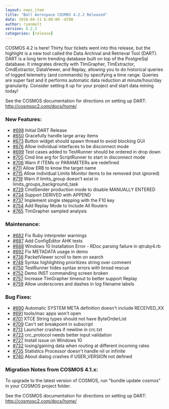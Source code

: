 ```yaml
---
layout: news_item
title: "Ball Aerospace COSMOS 4.2.2 Released"
date: 2018-04-11 6:00:00 -0700
author: ryanmelt
version: 4.2.2
categories: [release]
---
```


COSMOS 4.2 is here! Thirty four tickets went into this release, but the highlight is a new tool called the Data Archival and Retrieval Tool (DART). DART is a long term trending database built on top of the PostgreSql database. It integrates directly with TlmGrapher, TlmExtractor, CmdExtractor, DataViewer, and Replay, allowing you to do historical queries of logged telemetry (and commands) by specifying a time range. Queries are super fast and it performs automatic data reduction at minute/hour/day granularity. Consider setting it up for your project and start data mining today!

See the COSMOS documentation for directions on setting up DART: http://cosmosc2.com/docs/home/

### New Features:

- [#698](https://github.com/BallAerospace/COSMOS/issues/698) Initial DART Release
- [#650](https://github.com/BallAerospace/COSMOS/issues/650) Gracefully handle large array items
- [#673](https://github.com/BallAerospace/COSMOS/issues/673) Button widget should spawn thread to avoid blocking GUI
- [#676](https://github.com/BallAerospace/COSMOS/issues/676) Allow individual interfaces to be disconnect mode
- [#699](https://github.com/BallAerospace/COSMOS/issues/699) Test cases added to TestRunner should be ordered in drop down
- [#705](https://github.com/BallAerospace/COSMOS/issues/705) Cmd line arg for ScriptRunner to start in disconnect mode
- [#706](https://github.com/BallAerospace/COSMOS/issues/706) Warn if ITEMs or PARAMETERs are redefined
- [#711](https://github.com/BallAerospace/COSMOS/issues/711) Allow ERB to know the target name
- [#715](https://github.com/BallAerospace/COSMOS/issues/715) Allow individual Limits Monitor items to be removed (not ignored)
- [#719](https://github.com/BallAerospace/COSMOS/issues/719) Warn if limits_group doesn't exist in limits_groups_background_task
- [#729](https://github.com/BallAerospace/COSMOS/issues/729) CmdSender production mode to disable MANUALLY ENTERED
- [#734](https://github.com/BallAerospace/COSMOS/issues/734) Support DERIVED with APPEND
- [#737](https://github.com/BallAerospace/COSMOS/issues/737) Implement single stepping with the F10 key
- [#754](https://github.com/BallAerospace/COSMOS/issues/754) Add Replay Mode to Include All Routers
- [#765](https://github.com/BallAerospace/COSMOS/issues/765) TlmGrapher sampled analysis

### Maintenance:

- [#682](https://github.com/BallAerospace/COSMOS/issues/682) Fix Ruby interpreter warnings
- [#687](https://github.com/BallAerospace/COSMOS/issues/687) Add ConfigEditor AHK tests
- [#688](https://github.com/BallAerospace/COSMOS/issues/688) Windows 10 Installation Error - RDoc parsing failure in qtruby4.rb
- [#692](https://github.com/BallAerospace/COSMOS/issues/692) Fix METADATA usage in demo
- [#738](https://github.com/BallAerospace/COSMOS/issues/738) PacketViewer scroll to item on search
- [#748](https://github.com/BallAerospace/COSMOS/issues/748) Syntax highlighting prioritizes string over comment
- [#750](https://github.com/BallAerospace/COSMOS/issues/750) TestRunner hides syntax errors with broad rescue
- [#752](https://github.com/BallAerospace/COSMOS/issues/752) Demo INST commanding screen broken
- [#757](https://github.com/BallAerospace/COSMOS/issues/757) Increase TlmGrapher timeout to better support Replay
- [#759](https://github.com/BallAerospace/COSMOS/issues/759) Allow underscores and dashes in log filename labels

### Bug Fixes:

- [#690](https://github.com/BallAerospace/COSMOS/issues/690) Automatic SYSTEM META definition doesn't include RECEIVED_XX
- [#691](https://github.com/BallAerospace/COSMOS/issues/691) tools/mac apps won't open
- [#701](https://github.com/BallAerospace/COSMOS/issues/701) XTCE String types should not have ByteOrderList
- [#709](https://github.com/BallAerospace/COSMOS/issues/709) Can't set breakpoint in subscript
- [#713](https://github.com/BallAerospace/COSMOS/issues/713) Launcher crashes if newline in crc.txt
- [#723](https://github.com/BallAerospace/COSMOS/issues/723) crc_protocol needs better input validation
- [#727](https://github.com/BallAerospace/COSMOS/issues/727) Install issue on Windows 10
- [#732](https://github.com/BallAerospace/COSMOS/issues/732) losing/gaining data when routing at different incoming rates
- [#735](https://github.com/BallAerospace/COSMOS/issues/735) Statistics Processor doesn't handle nil or infinite
- [#740](https://github.com/BallAerospace/COSMOS/issues/740) About dialog crashes if USER_VERSION not defined

### Migration Notes from COSMOS 4.1.x:

To upgrade to the latest version of COSMOS, run "bundle update cosmos" in your COSMOS project folder.

See the COSMOS documentation for directions on setting up DART: http://cosmosc2.com/docs/home/
